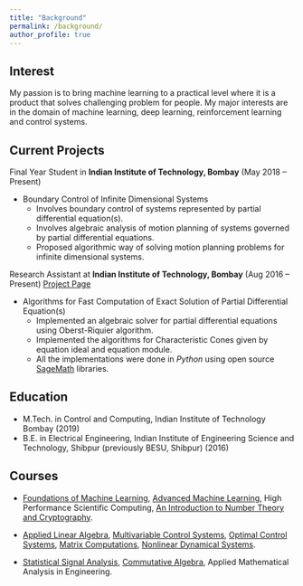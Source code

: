 ```yaml
---
title: "Background"
permalink: /background/
author_profile: true
---
```


Interest
------
My passion is to bring machine learning to a practical level where it is a product that solves challenging problem for people.
My major interests are in the domain of machine learning, deep learning, reinforcement learning and control systems.

Current Projects
------
Final Year Student in **Indian Institute of Technology, Bombay**
(May 2018 – Present)

* Boundary Control of Infinite Dimensional Systems
    * Involves boundary control of systems represented by partial differential equation(s).
    * Involves algebraic analysis of motion planning of systems governed by partial differential equations.
    * Proposed algorithmic way of solving motion planning problems for infinite dimensional systems.

Research Assistant at **Indian Institute of Technology, Bombay**
(Aug 2016 – Present)
[Project Page](https://www.ee.iitb.ac.in/~debasattam/ASOP.html)
* Algorithms for Fast Computation of Exact Solution of Partial Differential Equation(s)
    * Implemented an algebraic solver for partial differential equations using Oberst-Riquier algorithm.
    * Implemented the algorithms for Characteristic Cones given by equation ideal and equation module.
    * All the implementations were done in *Python* using open source [SageMath](http://www.sagemath.org/) libraries.



Education
-----
* M.Tech. in Control and Computing, Indian Institute of Technology Bombay (2019)
* B.E. in Electrical Engineering, Indian Institute of Engineering Science and Technology, Shibpur (previously BESU, Shibpur) (2016)



Courses
-----
* [Foundations of Machine Learning](https://www.cse.iitb.ac.in/~cs725/),
  [Advanced Machine Learning](https://www.cse.iitb.ac.in/~sunita/cs726/),
  High Performance Scientific Computing,
  [An Introduction to Number Theory and Cryptography](https://www.ee.iitb.ac.in/~sarva/courses/EE720/Spring2018.html).

* [Applied Linear Algebra](https://www.ee.iitb.ac.in/~debasattam/ee635.html),
 [Multivariable Control Systems](https://www.ee.iitb.ac.in/~dc/EE640/),
 [Optimal Control Systems](https://www.ee.iitb.ac.in/~dc/EE622/),
 [Matrix Computations](https://www.ee.iitb.ac.in/web/academics/courses/EE636),
 [Nonlinear Dynamical Systems](https://www.ee.iitb.ac.in/~dc/EE613/).

* [Statistical Signal Analysis](https://www.ee.iitb.ac.in/~jayakrishnan.nair/courses/Autumn17-EE601/),
 [Commutative Algebra](http://www.math.iitb.ac.in/~srg/Lecnotes/afspune_des.html),
  Applied Mathematical Analysis in Engineering.
